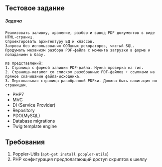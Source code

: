 ## Тестовое задание

##### Задача
    Реализовать заливку, хранение, разбор и вывод PDF документов в виде
    HTML-страниц. 
    Спроектировать архитектуру БД и классов. 
    Запросы без использования ООПшных декораторов, чистый SQL. 
    Продумать механизм разбора PDF-файла с момента загрузки в форме и попаданием в базу.
    
    Из представлений:
    1. Страница с формой заливки PDF-файла. Нужна проверка на тип.
    2. Страница-каталог со списком разобранных PDF-файлов + ссылками на
    прямое скачивание файла-исходника.
    3. Персональная страница разобранной PDFки. Должна быть навигация по
    страницам.

- PHP7
- MVC
- DI (Service Provider)
- Repository
- PDO(MySQL)
- Database migrations
- Twig template engine

## Требования
1. Poppler-Utils (`apt-get install poppler-utils`)
2. PHP конфигурация предполагающий доступ скриптов к шеллу 